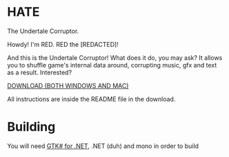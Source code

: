 # HATE
The Undertale Corruptor.

Howdy! I'm RED. RED the [REDACTED]!

And this is the Undertale Corruptor!
What does it do, you may ask?
It allows you to shuffle game's internal data around, corrupting music, gfx and text as a result.
Interested? 

[DOWNLOAD (BOTH WINDOWS AND MAC)](https://www.dropbox.com/s/pzsdkvu82p8urya/HATE.zip?dl=0)

All instructions are inside the README file in the download.

# Building

You will need [GTK# for .NET](https://www.mono-project.com/download/stable/), .NET (duh) and mono in order to build


